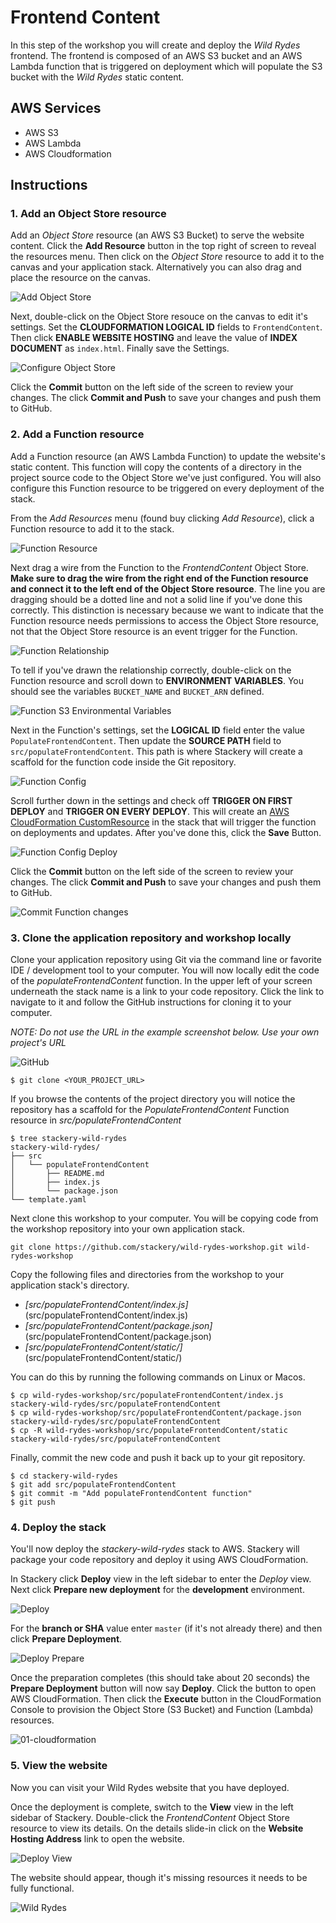 # Frontend Content
In this step of the workshop you will create and deploy the *Wild Rydes* frontend. The frontend is composed of an AWS S3 bucket and an AWS Lambda function that is triggered on deployment which will populate the S3 bucket with the *Wild Rydes* static content.

## AWS Services

<!-- FIXME: link to Stackery resource docs? -->

* AWS S3
* AWS Lambda
* AWS Cloudformation

## Instructions

### 1. Add an Object Store resource
Add an *Object Store* resource (an AWS S3 Bucket) to serve the website content. Click the **Add Resource** button in the top right of screen to reveal the resources menu. Then click on the *Object Store* resource to add it to the canvas and your application stack. Alternatively you can also drag and place the resource on the canvas.

![Add Object Store](./images/01-object-store.png)

Next, double-click on the Object Store resouce on the canvas to edit it's settings. Set the **CLOUDFORMATION LOGICAL ID** fields to `FrontendContent`. Then click **ENABLE WEBSITE HOSTING** and leave the value of **INDEX DOCUMENT** as `index.html`. Finally save the Settings.

![Configure Object Store](./images/01-object-store-config.png)

Click the **Commit** button on the left side of the screen to review your changes. The click **Commit and Push** to save your changes and push them to GitHub.

### 2. Add a Function resource
Add a Function resource (an AWS Lambda Function) to update the website's static content. This function will copy the contents of a directory in the project source code to the Object Store we've just configured. You will also configure this Function resource to be triggered on every deployment of the stack.

From the *Add Resources* menu (found buy clicking *Add Resource*), click a Function resource to add it to the stack.

![Function Resource](./images/01-function.png)

Next drag a wire from the Function to the *FrontendContent* Object Store. **Make sure to drag the wire from the right end of the Function resource and connect it to the left end of the Object Store resource**. The line you are dragging should be a dotted line and not a solid line if you've done this correctly. This distinction is necessary because we want to indicate that the Function resource needs permissions to access the Object Store resource, not that the Object Store resource is an event trigger for the Function.

![Function Relationship](./images/01-function-relationship.png)

To tell if you've drawn the relationship correctly, double-click on the Function resource and scroll down to **ENVIRONMENT VARIABLES**. You should see the variables `BUCKET_NAME` and `BUCKET_ARN` defined.

![Function S3 Environmental Variables](./images/01-function-s3-env-vars.png)

Next in the Function's settings, set the **LOGICAL ID** field enter the value `PopulateFrontendContent`. Then update the **SOURCE PATH** field to `src/populateFrontendContent`. This path is where Stackery will create a scaffold for the function code inside the Git repository.

![Function Config](./images/01-function-config.png)


Scroll further down in the settings and check off **TRIGGER ON FIRST DEPLOY** and **TRIGGER ON EVERY DEPLOY**. This will create an [AWS CloudFormation CustomResource](https://docs.aws.amazon.com/AWSCloudFormation/latest/UserGuide/aws-resource-cfn-customresource.html) in the stack that will trigger the function on deployments and updates. After you've done this, click the **Save** Button.

![Function Config Deploy](./images/01-function-config-deploy.png)

Click the **Commit** button on the left side of the screen to review your changes. The click **Commit and Push** to save your changes and push them to GitHub.

![Commit Function changes](./images/01-function-commit.png)


### 3. Clone the application repository and workshop locally

Clone your application repository using Git via the command line or favorite IDE / development tool to your computer. You will now locally edit the code of the _populateFrontendContent_ function. In the upper left of your screen underneath the stack name is a link to your code repository. Click the link to navigate to it and follow the GitHub instructions for cloning it to your computer.

*NOTE: Do not use the URL in the example screenshot below. Use your own project's URL*


![GitHub](./images/01-github.png)

```
$ git clone <YOUR_PROJECT_URL>
```

If you browse the contents of the project directory you will notice the repository has a scaffold for the _PopulateFrontendContent_ Function resource in _src/populateFrontendContent_

```
$ tree stackery-wild-rydes
stackery-wild-rydes/
├── src
│   └── populateFrontendContent
│       ├── README.md
│       ├── index.js
│       └── package.json
└── template.yaml
```

Next clone this workshop to your computer. You will be copying code from the workshop repository into your own application stack.

```
git clone https://github.com/stackery/wild-rydes-workshop.git wild-rydes-workshop
```

Copy the following files and directories from the workshop to your application stack's directory.

* *[src/populateFrontendContent/index.js]*(src/populateFrontendContent/index.js)
* *[src/populateFrontendContent/package.json]*(src/populateFrontendContent/package.json)
* *[src/populateFrontendContent/static/]*(src/populateFrontendContent/static/)

You can do this by running the following commands on Linux or Macos.

```
$ cp wild-rydes-workshop/src/populateFrontendContent/index.js stackery-wild-rydes/src/populateFrontendContent
$ cp wild-rydes-workshop/src/populateFrontendContent/package.json stackery-wild-rydes/src/populateFrontendContent
$ cp -R wild-rydes-workshop/src/populateFrontendContent/static stackery-wild-rydes/src/populateFrontendContent
```

Finally, commit the new code and push it back up to your git repository.

```
$ cd stackery-wild-rydes
$ git add src/populateFrontendContent
$ git commit -m "Add populateFrontendContent function"
$ git push
```

### 4. Deploy the stack
You'll now deploy the *stackery-wild-rydes* stack to AWS. Stackery will package your code repository and deploy it using AWS CloudFormation.

In Stackery click **Deploy** view in the left sidebar to enter the *Deploy* view. Next click **Prepare new deployment** for the **development** environment.

![Deploy](./images/01-deploy.png)



For the **branch or SHA** value enter `master` (if it's not already there) and then click **Prepare Deployment**.

![Deploy Prepare](./images/01-deploy-prepare.png)



Once the preparation completes (this should take about 20 seconds) the **Prepare Deployment** button will now say **Deploy**. Click the button to open AWS CloudFormation. Then click the **Execute** button in the CloudFormation Console to provision the Object Store (S3 Bucket) and Function (Lambda) resources.

![01-cloudformation](./images/01-cloudformation.png)



### 5. View the website

Now you can visit your Wild Rydes website that you have deployed.

Once the deployment is complete, switch to the **View** view in the left sidebar of Stackery. Double-click the *FrontendContent* Object Store resource to view its details. On the details slide-in click on the **Website Hosting Address** link to open the website.

![Deploy View](./images/01-deploy-view.png)



The website should appear, though it's missing resources it needs to be fully functional.

![Wild Rydes](./images/01-wild-rydes.png)
